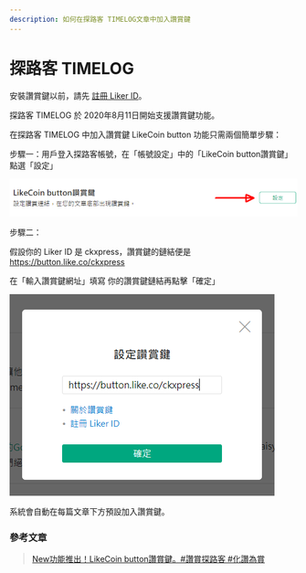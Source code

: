 ```yaml
---
description: 如何在探路客 TIMELOG文章中加入讚賞鍵
---
```


# 探路客 TIMELOG

安裝讚賞鍵以前，請先 [註冊 Liker ID](https://docs.like.co/v/zh/user-guide/liker-id/how-to-register-a-liker-id)。

探路客 TIMELOG 於 2020年8月11日開始支援讚賞鍵功能。

在探路客 TIMELOG 中加入讚賞鍵 LikeCoin button 功能只需兩個簡單步驟：

步驟一：用戶登入探路客帳號，在「帳號設定」中的「LikeCoin button讚賞鍵」點選「設定」

![](../../.gitbook/assets/timelog-1.png)

步驟二：

假設你的 Liker ID 是 ckxpress，讚賞鍵的鏈結便是 https://button.like.co/ckxpress

在「輸入讚賞鍵網址」填寫
你的讚賞鍵鏈結再點擊「確定」

![](../../.gitbook/assets/timelog-2.png)

系統會自動在每篇文章下方預設加入讚賞鍵。​

### 參考文章

> [New功能推出！LikeCoin button讚賞鍵。\#讚賞探路客 \#化讚為賞
](https://timelog.timelog.to/a81998381#)

